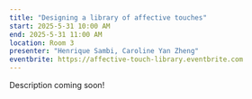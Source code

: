 ```yaml
---
title: "Designing a library of affective touches"
start: 2025-5-31 10:00 AM
end: 2025-5-31 11:00 AM
location: Room 3
presenter: "Henrique Sambi, Caroline Yan Zheng"
eventbrite: https://affective-touch-library.eventbrite.com
---
```


Description coming soon!
